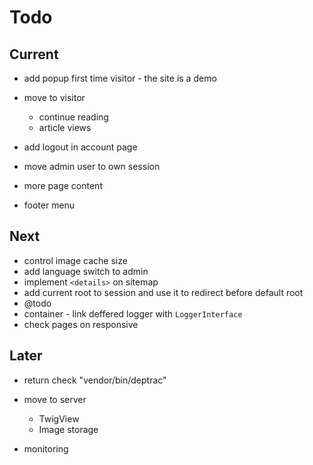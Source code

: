 # Todo

## Current

- add popup first time visitor - the site is a demo

- move to visitor
  - continue reading
  - article views
- add logout in account page
- move admin user to own session
- more page content
- footer menu

## Next

- control image cache size
- add language switch to admin
- implement `<details>` on sitemap
- add current root to session and use it to redirect before default root
- @todo
- container - link deffered logger with `LoggerInterface`
- check pages on responsive

## Later

- return check "vendor/bin/deptrac"

- move to server
  - TwigView
  - Image storage

- monitoring

